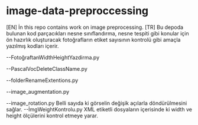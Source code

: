 # image-data-preproccessing
[EN]
İn this repo contains work on image preprocessing.
[TR]
Bu depoda bulunan kod parçacıkları nesne sınıflandırma, nesne tespiti gibi konular için ön hazırlık oluşturacak fotoğrafların etiket sayısının kontrolü gibi amaçla yazılmış kodları içerir.


--FotoğraftanWidthHeightYazdirma.py


--PascalVocDeleteClassName.py

--folderRenameExtentions.py

--image_augmentation.py

--image_rotation.py
Belli sayıda ki görselin değişik açılarla döndürülmesini sağlar.
--İmgWeightKontrolu.py
XML etiketli dosyaların içerisinde ki width ve height ölçülerini kontrol etmeye yarar.
